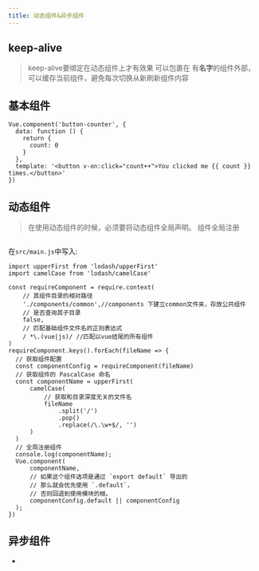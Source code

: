 ```yaml
---
title: 动态组件&异步组件
---
```


## keep-alive 
> keep-alive要绑定在动态组件上才有效果
可以包裹在 有**名字**的组件外部，可以缓存当前组件，避免每次切换从新刷新组件内容

## 基本组件
```vue
Vue.component('button-counter', {
  data: function () {
    return {
      count: 0
    }
  },
  template: '<button v-on:click="count++">You clicked me {{ count }} times.</button>'
})
```
## 动态组件
>在使用动态组件的时候，必须要将动态组件全局声明。
组件全局注册
```sh 

```
在<code>src/main.js</code>中写入:
```vue
import upperFirst from 'lodash/upperFirst'
import camelCase from 'lodash/camelCase'

const requireComponent = require.context(
    // 其组件目录的相对路径
    './components/common',//components 下建立common文件夹，存放公共组件
    // 是否查询其子目录
    false,
    // 匹配基础组件文件名的正则表达式
    / *\.(vue|js)/ //匹配以vue结尾的所有组件
)
requireComponent.keys().forEach(fileName => {
  // 获取组件配置
  const componentConfig = requireComponent(fileName)
  // 获取组件的 PascalCase 命名
  const componentName = upperFirst(
      camelCase(
          // 获取和目录深度无关的文件名
          fileName
              .split('/')
              .pop()
              .replace(/\.\w+$/, '')
      )
  )
  // 全局注册组件
  console.log(componentName);
  Vue.component(
      componentName,
      // 如果这个组件选项是通过 `export default` 导出的
      // 那么就会优先使用 `.default`，
      // 否则回退到使用模块的根。
      componentConfig.default || componentConfig
  );
})
```

## 异步组件



* 


